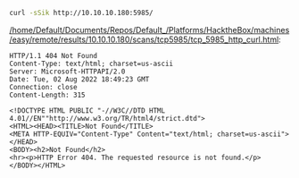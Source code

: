 ```bash
curl -sSik http://10.10.10.180:5985/
```

[/home/Default/Documents/Repos/Default_/Platforms/HacktheBox/machines/easy/remote/results/10.10.10.180/scans/tcp5985/tcp_5985_http_curl.html](file:///home/Default/Documents/Repos/Default_/Platforms/HacktheBox/machines/easy/remote/results/10.10.10.180/scans/tcp5985/tcp_5985_http_curl.html):

```
HTTP/1.1 404 Not Found
Content-Type: text/html; charset=us-ascii
Server: Microsoft-HTTPAPI/2.0
Date: Tue, 02 Aug 2022 18:49:23 GMT
Connection: close
Content-Length: 315

<!DOCTYPE HTML PUBLIC "-//W3C//DTD HTML 4.01//EN""http://www.w3.org/TR/html4/strict.dtd">
<HTML><HEAD><TITLE>Not Found</TITLE>
<META HTTP-EQUIV="Content-Type" Content="text/html; charset=us-ascii"></HEAD>
<BODY><h2>Not Found</h2>
<hr><p>HTTP Error 404. The requested resource is not found.</p>
</BODY></HTML>

```
